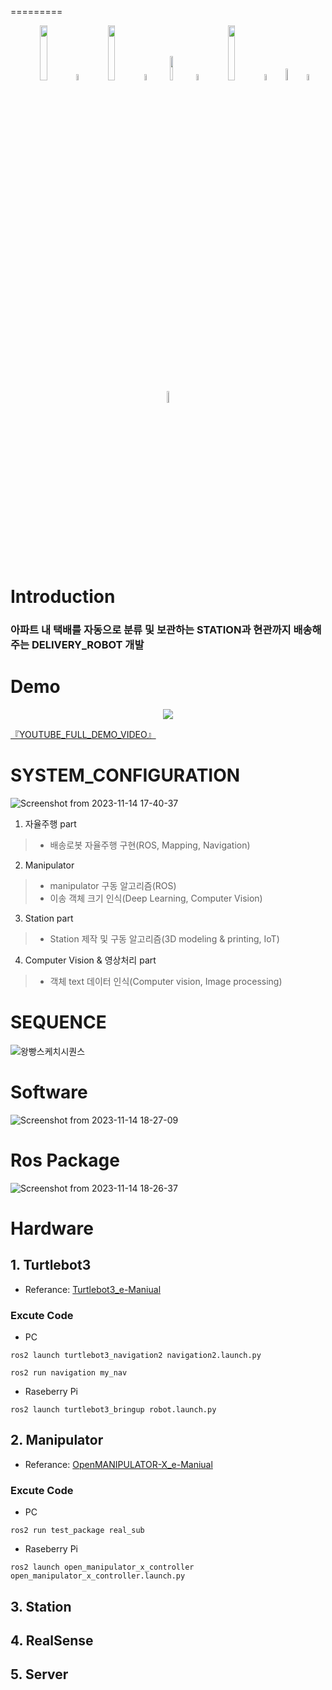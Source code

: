 =========

<div align="center">
  <a>
    <img src="https://github.com/addinedu-ros-2nd/robot-repo-1/assets/132206474/c5d1ed7c-905f-48e6-a4e4-0cad3d4f0f35" width="15%" /></a> 
  <img src="https://github.com/ultralytics/assets/raw/main/social/logo-transparent.png" width="5%" alt="" />

  <a>
    <img src="https://github.com/addinedu-ros-2nd/robot-repo-1/assets/132206474/a8c8ff1d-4b09-4ee2-997a-39cebda308e8" width="15%" /></a> 
  <img src="https://github.com/ultralytics/assets/raw/main/social/logo-transparent.png" width="5%" alt="" />

  <a>
    <img src="https://github.com/addinedu-ros-2nd/robot-repo-1/assets/132206474/7ba7d2a7-7181-4a1b-951f-4657235dc992" width="10%" /></a>
  <img src="https://github.com/ultralytics/assets/raw/main/social/logo-transparent.png" width="5%" alt="" />
  
  <a>
    <img src="https://github.com/addinedu-ros-2nd/robot-repo-1/assets/132206474/5f791e00-8687-4b88-ae2a-63cf7c4d0fa8" width="15%" /></a> 
  <img src="https://github.com/ultralytics/assets/raw/main/social/logo-transparent.png" width="5%" alt="" />

  <a>
    <img src="https://github.com/addinedu-ros-2nd/robot-repo-1/assets/132206474/31c6515f-a85c-4e3b-bfeb-5d5ee8533792" width="7%" /></a> 
  <img src="https://github.com/ultralytics/assets/raw/main/social/logo-transparent.png" width="5%" alt="" />
  
  <a>
    <img src="https://github.com/ultralytics/yolov5/releases/download/v1.0/logo-docker-small.png" width="7%" /></a>

</div>

Introduction
=========
### 아파트 내 택배를 자동으로 분류 및 보관하는 STATION과 현관까지 배송해주는 DELIVERY_ROBOT 개발
# Demo
<div align="center">
  <img src="demo.gif"/>
</div>

[『YOUTUBE_FULL_DEMO_VIDEO』](https://www.youtube.com/watch?v=yonJqRplI4o)

# SYSTEM_CONFIGURATION
![Screenshot from 2023-11-14 17-40-37](https://github.com/addinedu-ros-2nd/robot-repo-1/assets/132206474/c881aef8-e224-4ff2-b445-d4ea391d142d)
1. 자율주행 part
> * 배송로봇 자율주행 구현(ROS, Mapping, Navigation)
2. Manipulator
> * manipulator 구동 알고리즘(ROS)
> * 이송 객체 크기 인식(Deep Learning, Computer Vision)
3. Station part
> * Station 제작 및 구동 알고리즘(3D modeling & printing, IoT)
4. Computer Vision & 영상처리 part
> * 객체 text 데이터 인식(Computer vision, Image processing)

# SEQUENCE
![왕빵스케치시퀀스](https://github.com/addinedu-ros-2nd/robot-repo-1/assets/132206474/1c8ca792-1681-4096-b700-53bde99febdb)
# Software
![Screenshot from 2023-11-14 18-27-09](https://github.com/addinedu-ros-2nd/robot-repo-1/assets/132206474/4b8a4b3b-2843-48c0-ba67-29bd906329db)

# Ros Package
![Screenshot from 2023-11-14 18-26-37](https://github.com/addinedu-ros-2nd/robot-repo-1/assets/132206474/7ae18880-0819-4301-9c87-c6da30babded)

# Hardware

## 1. Turtlebot3
* Referance: [Turtlebot3_e-Maniual](https://emanual.robotis.com/docs/en/platform/turtlebot3/overview/)
### Excute Code
* PC
```
ros2 launch turtlebot3_navigation2 navigation2.launch.py
```
```
ros2 run navigation my_nav
```
* Raseberry Pi
```
ros2 launch turtlebot3_bringup robot.launch.py
```

## 2. Manipulator
* Referance: [OpenMANIPULATOR-X_e-Maniual](https://emanual.robotis.com/docs/en/platform/openmanipulator_x/overview/)
### Excute Code
* PC
```
ros2 run test_package real_sub
```
* Raseberry Pi
```
ros2 launch open_manipulator_x_controller open_manipulator_x_controller.launch.py
```

## 3. Station
## 4. RealSense 
## 5. Server

